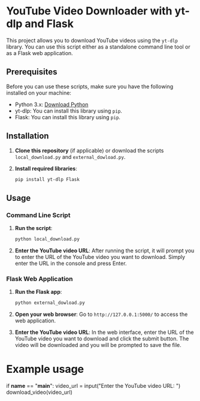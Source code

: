# YouTube Video Downloader with yt-dlp and Flask

This project allows you to download YouTube videos using the `yt-dlp` library. You can use this script either as a standalone command line tool or as a Flask web application.

## Prerequisites

Before you can use these scripts, make sure you have the following installed on your machine:

- Python 3.x: [Download Python](https://www.python.org/downloads/)
- yt-dlp: You can install this library using `pip`.
- Flask: You can install this library using `pip`.

## Installation

1. **Clone this repository** (if applicable) or download the scripts `local_download.py` and `external_dowload.py`.

2. **Install required libraries**:
    ```bash
    pip install yt-dlp Flask
    ```

## Usage

### Command Line Script

1. **Run the script**:
    ```bash
    python local_download.py
    ```

2. **Enter the YouTube video URL**:
    After running the script, it will prompt you to enter the URL of the YouTube video you want to download. Simply enter the URL in the console and press Enter.

### Flask Web Application

1. **Run the Flask app**:
    ```bash
    python external_dowload.py
    ```

2. **Open your web browser**:
    Go to `http://127.0.0.1:5000/` to access the web application.

3. **Enter the YouTube video URL**:
    In the web interface, enter the URL of the YouTube video you want to download and click the submit button. The video will be downloaded and you will be prompted to save the file.


# Example usage
if __name__ == "__main__":
    video_url = input("Enter the YouTube video URL: ")
    download_video(video_url)
